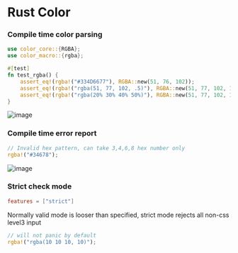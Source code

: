 Rust Color
==========

### Compile time color parsing


```rust
use color_core::{RGBA};
use color_macro::{rgba};

#[test]
fn test_rgba() {
    assert_eq!(rgba!("#334D6677"), RGBA::new(51, 76, 102));
    assert_eq!(rgba!("rgba(51, 77, 102, .5)"), RGBA::new(51, 77, 102, 127));
    assert_eq!(rgba!("rgba(20% 30% 40% 50%)"), RGBA::new(51, 77, 102, 127));
}
```

![image](https://user-images.githubusercontent.com/17541209/156918397-cf9024dc-7f2e-4f36-b3a7-2eec1cb26584.png)


### Compile time error report

```rust
// Invalid hex pattern, can take 3,4,6,8 hex number only
rgba!("#34678");
```


![image](https://user-images.githubusercontent.com/17541209/156918188-e8d6ed8c-b811-4f20-9159-040eeab5af07.png)


### Strict check mode

```toml
features = ["strict"]
```

Normally valid mode is looser than specified, strict mode rejects all non-css level3 input

```rust
// will not panic by default
rgba!("rgba(10 10 10, 10)");
```